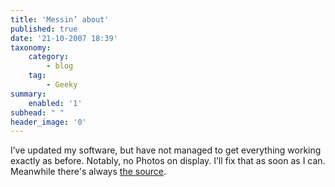 ```yaml
---
title: 'Messin’ about'
published: true
date: '21-10-2007 18:39'
taxonomy:
    category:
        - blog
    tag:
        - Geeky
summary:
    enabled: '1'
subhead: " "
header_image: '0'
---
```


I’ve updated my software, but have not managed to get everything working exactly as before. Notably, no Photos on display. I’ll fix that as soon as I can. Meanwhile there's always [the source](https://flickr.com/photos/jcherfas/).
